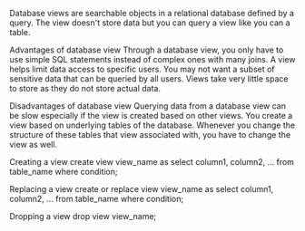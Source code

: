 Database views are searchable objects in a relational database defined by a query. The view doesn't store data but you can query a view like you can a table.



Advantages of database view
Through a database view, you only have to use simple SQL statements instead of complex ones with many joins.
A view helps limit data access to specific users. You may not want a subset of sensitive data that can be queried by all users.
Views take very little space to store as they do not store actual data.


Disadvantages of database view
Querying data from a database view can be slow especially if the view is created based on other views.
You create a view based on underlying tables of the database. Whenever you change the structure of these tables that view associated with, you have to change the view as well.


Creating a view
create view
view_name as
select
column1, column2, ...
from
table_name
where condition;


Replacing a view
create or replace view
view_name as
select
column1, column2, ...
from
table_name
where condition;


Dropping a view
drop view
view_name;
